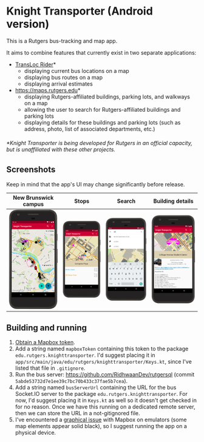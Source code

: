 # Knight Transporter (Android version)

This is a Rutgers bus-tracking and map app.

It aims to combine features that currently exist in two separate applications:
- [TransLoc Rider](https://translocrider.com)*
  - displaying current bus locations on a map
  - displaying bus routes on a map
  - displaying arrival estimates
- <https://maps.rutgers.edu>*
  - displaying Rutgers-affiliated buildings, parking lots, and walkways on a map
  - allowing the user to search for Rutgers-affiliated buildings and parking lots
  - displaying details for these buildings and parking lots (such as address, photo, list of associated departments, etc.)

###### *Knight Transporter is being developed for Rutgers in an official capacity, but is unaffiliated with these other projects.

## Screenshots

Keep in mind that the app's UI may change significantly before release.

| New Brunswick campus | Stops | Search | Building details |
|:-:|:-:|:-:|:-:|
![New Brunswick campus](screenshots/zoomed_out.png) | ![Stops](screenshots/livingston_plaza_stop.png) | ![Search](screenshots/search.png) | ![Building details](screenshots/building_details.png) |

## Building and running

1. [Obtain a Mapbox token](https://account.mapbox.com/access-tokens/create).
2. Add a string named `mapboxToken` containing this token to the package `edu.rutgers.knighttransporter`. I'd suggest placing it in `app/src/main/java/edu/rutgers/knighttransporter/Keys.kt`, since I've listed that file in `.gitignore`.
3. Run the bus server: <https://github.com/RidhwaanDev/rutgersql> (commit `5abde53732d7e1ee39c7bc70b433c37fae5b7cea`).
4. Add a string named `busServerUrl` containing the URL for the bus Socket.IO server to the package `edu.rutgers.knighttransporter`. For now, I'd suggest placing it in `Keys.kt` as well so it doesn't get checked in for no reason. Once we have this running on a dedicated remote server, then we can store the URL in a not-gitignored file.
5. I've encountered a [graphical issue](https://github.com/mapbox/mapbox-gl-native/issues/10829) with Mapbox on emulators (some map elements appear solid black), so I suggest running the app on a physical device.
